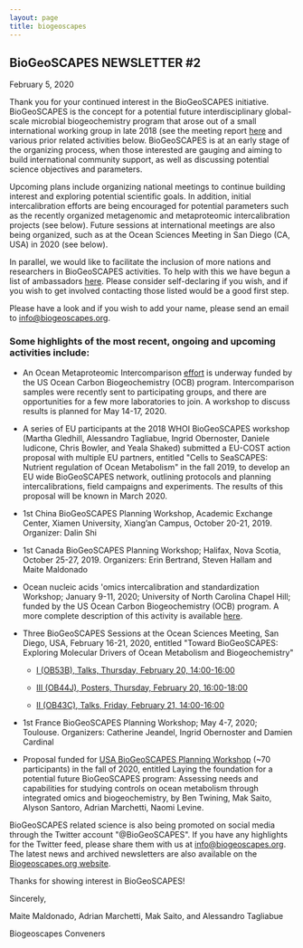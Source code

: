 ```yaml
---
layout: page
title: biogeoscapes
---
```

## BioGeoSCAPES NEWSLETTER #2

February 5, 2020

Thank you for your continued interest in the BioGeoSCAPES initiative. 
BioGeoSCAPES is the concept for a potential future interdisciplinary 
global-scale microbial biogeochemistry program that arose out of a small 
international working group in late 2018 (see the meeting report [here](<https://www.biogeoscapes.org/>) 
and various prior related activities below. BioGeoSCAPES is at an early stage of 
the organizing process, when those interested are gauging and aiming to 
build international community support, as well as discussing potential 
science objectives and parameters.

Upcoming plans include organizing national meetings to continue building 
interest and exploring potential scientific goals. In addition, 
initial intercalibration efforts are being encouraged for potential 
parameters such as the recently organized metagenomic and metaproteomic 
intercalibration projects (see below). Future sessions at international 
meetings are also being organized, such as at the Ocean Sciences Meeting 
in San Diego (CA, USA) in 2020 (see below).

In parallel, we would like to facilitate the inclusion of more nations and researchers in BioGeoSCAPES activities. To help with 
this we have begun a list of ambassadors [here](https://github.com/BCODMO/biogeoscapes/blob/master/2020_asof_0930National%20Representatives.pdf).
Please consider self-declaring if you wish, and if you wish to get involved contacting those listed would be a good first step.

Please have a look and if you wish to add your name, please send an 
email to info@biogeoscapes.org.

### Some highlights of the most recent, ongoing and upcoming activities include:

- An Ocean Metaproteomic Intercomparison [effort](https://www.us-ocb.org/intercomparison-and-intercalibration-metaproteomics/) 
is underway funded by the US Ocean Carbon Biogeochemistry (OCB) program. 
Intercomparison samples were recently sent to participating groups, and 
there are opportunities for a few more laboratories to join. A workshop 
to discuss results is planned for May 14-17, 2020.

- A series of EU participants at the 2018 WHOI BioGeoSCAPES workshop 
(Martha Gledhill, Alessandro Tagliabue, Ingrid Obernoster, Daniele Iudicone, Chris 
Bowler, and Yeala Shaked) submitted a EU-COST action 
proposal with multiple EU partners, entitled "Cells to SeaSCAPES: 
Nutrient regulation of Ocean Metabolism" in the fall 2019, to develop 
an EU wide BioGeoSCAPES network, outlining protocols and planning 
intercalibrations, field campaigns and experiments. The results of this 
proposal will be known in March 2020.

- 1st China BioGeoSCAPES Planning Workshop, Academic Exchange Center, 
Xiamen University, Xiang’an Campus, October 20-21, 2019. Organizer: 
Dalin Shi

- 1st Canada BioGeoSCAPES Planning Workshop; Halifax, Nova Scotia, 
October 25-27, 2019.  Organizers: Erin Bertrand, Steven Hallam and Maite 
Maldonado

- Ocean nucleic acids 'omics intercalibration and standardization 
Workshop; January 9-11, 2020; University of North Carolina Chapel Hill; 
funded by the US Ocean Carbon Biogeochemistry (OCB) program. A more 
complete description of this activity is available [here](https://www.us-ocb.org/ocean-nucleic-acids-omics-workshop/).

- Three BioGeoSCAPES Sessions at the Ocean Sciences Meeting, San Diego, 
USA, February 16-21, 2020, entitled "Toward BioGeoSCAPES: Exploring 
Molecular Drivers of Ocean Metabolism and Biogeochemistry"

  - [I (OB53B), Talks, Thursday, February 20, 14:00-16:00](https://agu.confex.com/agu/osm20/prelim.cgi/Session/93195)

  - [III (OB44J), Posters, Thursday, February 20, 16:00-18:00 ](https://agu.confex.com/agu/osm20/prelim.cgi/Session/84717)

  - [II (OB43C), Talks, Friday, February 21, 14:00-16:00](https://agu.confex.com/agu/osm20/prelim.cgi/Session/93199)

- 1st France BioGeoSCAPES Planning Workshop; May 4-7, 2020; Toulouse. Organizers: Catherine Jeandel, Ingrid Obernoster and Damien Cardinal

- Proposal funded for [USA BioGeoSCAPES Planning Workshop](https://www.us-ocb.org/ocb-scoping-workshop-laying-the-foundation-for-a-potential-future-biogeoscapes-program/)
(~70 participants) in the fall of 2020, entitled Laying the foundation 
for a potential future BioGeoSCAPES program: Assessing needs and 
capabilities for studying controls on ocean metabolism through 
integrated omics and biogeochemistry, by Ben Twining, Mak Saito, Alyson 
Santoro, Adrian Marchetti, Naomi Levine.

BioGeoSCAPES related science is also being promoted on social media 
through the Twitter account "@BioGeoSCAPES". If you have any highlights 
for the Twitter feed, please share them with us at 
info@biogeoscapes.org. The latest news and archived newsletters are also 
available on the [Biogeoscapes.org website](https://www.biogeoscapes.org/).

Thanks for showing interest in BioGeoSCAPES!

Sincerely,

Maite Maldonado, Adrian Marchetti, Mak Saito, and Alessandro Tagliabue

Biogeoscapes Conveners

